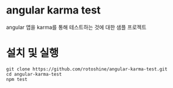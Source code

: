 # angular karma test
angular 앱을 karma를 통해 테스트하는 것에 대한 샘플 프로젝트

# 설치 및 실행
```
git clone https://github.com/rotoshine/angular-karma-test.git
cd angular-karma-test
npm test
```
